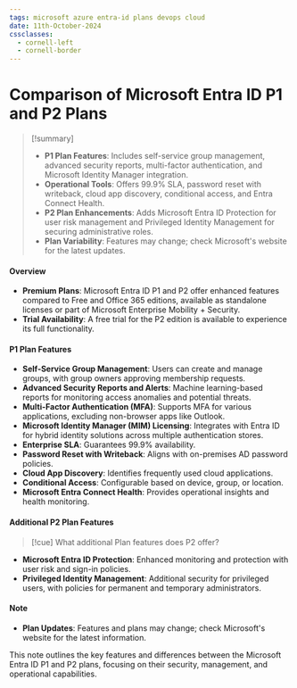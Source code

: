```yaml
---
tags: microsoft azure entra-id plans devops cloud
date: 11th-October-2024
cssclasses:
  - cornell-left
  - cornell-border
---
```


# Comparison of Microsoft Entra ID P1 and P2 Plans
>[!summary] 
>- **P1 Plan Features**: Includes self-service group management, advanced security reports, multi-factor authentication, and Microsoft Identity Manager integration.
>- **Operational Tools**: Offers 99.9% SLA, password reset with writeback, cloud app discovery, conditional access, and Entra Connect Health.
>- **P2 Plan Enhancements**: Adds Microsoft Entra ID Protection for user risk management and Privileged Identity Management for securing administrative roles.
>- **Plan Variability**: Features may change; check Microsoft's website for the latest updates. 

#### Overview

- **Premium Plans**: Microsoft Entra ID P1 and P2 offer enhanced features compared to Free and Office 365 editions, available as standalone licenses or part of Microsoft Enterprise Mobility + Security.
- **Trial Availability**: A free trial for the P2 edition is available to experience its full functionality.

#### P1 Plan Features

- **Self-Service Group Management**: Users can create and manage groups, with group owners approving membership requests.
- **Advanced Security Reports and Alerts**: Machine learning-based reports for monitoring access anomalies and potential threats.
- **Multi-Factor Authentication (MFA)**: Supports MFA for various applications, excluding non-browser apps like Outlook.
- **Microsoft Identity Manager (MIM) Licensing**: Integrates with Entra ID for hybrid identity solutions across multiple authentication stores.
- **Enterprise SLA**: Guarantees 99.9% availability.
- **Password Reset with Writeback**: Aligns with on-premises AD password policies.
- **Cloud App Discovery**: Identifies frequently used cloud applications.
- **Conditional Access**: Configurable based on device, group, or location.
- **Microsoft Entra Connect Health**: Provides operational insights and health monitoring.

#### Additional P2 Plan Features
>[!cue] What
>additional Plan features does P2 offer?
- **Microsoft Entra ID Protection**: Enhanced monitoring and protection with user risk and sign-in policies.
- **Privileged Identity Management**: Additional security for privileged users, with policies for permanent and temporary administrators.

#### Note

- **Plan Updates**: Features and plans may change; check Microsoft's website for the latest information.

This note outlines the key features and differences between the Microsoft Entra ID P1 and P2 plans, focusing on their security, management, and operational capabilities.
